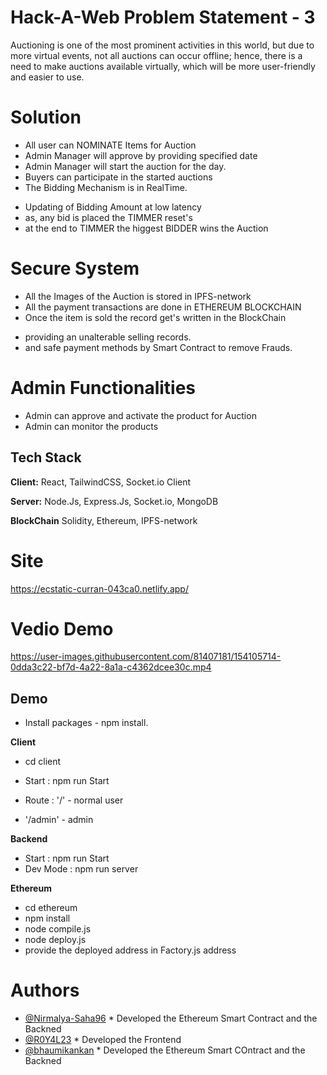 
# Hack-A-Web Problem Statement - 3

Auctioning is one of the most prominent activities in this world, but due to more virtual events, not all auctions
can occur offline; hence, there is a need to make auctions available virtually, which will be more user-friendly and easier
to use. 

# Solution 

- All user can NOMINATE Items for Auction
- Admin Manager will approve by providing specified date
- Admin Manager will start the auction for the day.
- Buyers can participate in the started auctions
- The Bidding Mechanism is in RealTime. 
 * Updating of Bidding Amount at low latency
 * as, any bid is placed the TIMMER reset's
 * at the end to TIMMER the higgest BIDDER wins the Auction

# Secure System

- All the Images of the Auction is stored in IPFS-network
- All the payment transactions are done in ETHEREUM BLOCKCHAIN
- Once the item is sold the record get's written in the BlockChain 
 * providing an unalterable selling records.
 * and safe payment methods by Smart Contract to remove Frauds. 
    
# Admin Functionalities

- Admin can approve and activate the product for Auction
- Admin can monitor the products

## Tech Stack

**Client:** React, TailwindCSS, Socket.io Client

**Server:** Node.Js, Express.Js, Socket.io, MongoDB

**BlockChain** Solidity, Ethereum, IPFS-network

# Site
https://ecstatic-curran-043ca0.netlify.app/

# Vedio Demo

https://user-images.githubusercontent.com/81407181/154105714-0dda3c22-bf7d-4a22-8a1a-c4362dcee30c.mp4


## Demo

- Install packages - npm install.

**Client**

- cd client
- Start : npm run Start 


- Route : '/' - normal user
- '/admin' - admin

**Backend**

- Start : npm run Start
- Dev Mode : npm run server

**Ethereum**

- cd ethereum
- npm install
- node compile.js
- node deploy.js
- provide the deployed address in Factory.js address


# Authors

- [@Nirmalya-Saha96](https://github.com/Nirmalya-Saha96)
        * Developed the Ethereum Smart Contract and the Backned
- [@R0Y4L23](https://github.com/R0Y4L23)
        * Developed the Frontend
- [@bhaumikankan](https://github.com/bhaumikankan)
        * Developed the Ethereum Smart COntract and the Backned

